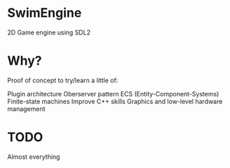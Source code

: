 # SwimEngine

2D Game engine using SDL2

# Why?

Proof of concept to try/learn a little of:

Plugin architecture
Oberserver pattern
ECS (Entity-Component-Systems)
Finite-state machines
Improve C++ skills
Graphics and low-level hardware management

# TODO

Almost everything